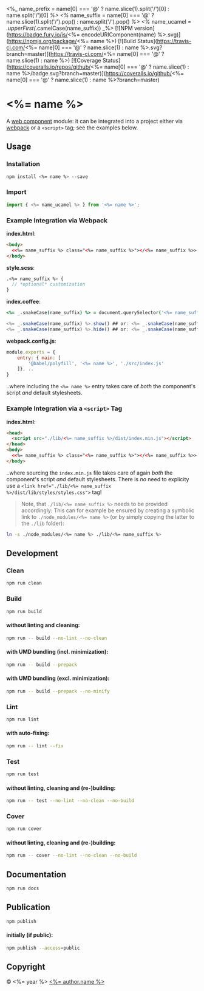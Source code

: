 <%_ name_prefix = name[0] === '@' ? name.slice(1).split('/')[0] : name.split('/')[0] _%>
<%_ name_suffix = name[0] === '@' ? name.slice(1).split('/').pop() : name.split('/').pop() _%>
<%_ name_ucamel = _.upperFirst(_.camelCase(name_suffix)) _%>
[![NPM version](https://badge.fury.io/js/<%= encodeURIComponent(name) %>.svg)](https://npmjs.org/package/<%= name %>)
[![Build Status](https://travis-ci.com/<%= name[0] === '@' ? name.slice(1) : name %>.svg?branch=master)](https://travis-ci.com/<%= name[0] === '@' ? name.slice(1) : name %>)
[![Coverage Status](https://coveralls.io/repos/github/<%= name[0] === '@' ? name.slice(1) : name %>/badge.svg?branch=master)](https://coveralls.io/github/<%= name[0] === '@' ? name.slice(1) : name %>?branch=master)

# <%= name %>

A [web component] module: it can be integrated into a project either via [webpack] or a `<script>` tag; see the examples below.

## Usage

### Installation

```sh
npm install <%= name %> --save
```

### Import

```javascript
import { <%= name_ucamel %> } from '<%= name %>';
```

### Example Integration via Webpack

**index.html**:
```html
<body>
  <<%= name_suffix %> class="<%= name_suffix %>"></<%= name_suffix %>>
</body>
```

**style.scss**:
```scss
.<%= name_suffix %> {
  // *optional* customization
}
```

**index.coffee**:
```coffeescript
<%= _.snakeCase(name_suffix) %> = document.querySelector('<%= name_suffix %>')
```
```javascript
<%= _.snakeCase(name_suffix) %>.show() ## or: <%= _.snakeCase(name_suffix) %>.dispatchEvent(new Event('show'))
<%= _.snakeCase(name_suffix) %>.hide() ## or: <%= _.snakeCase(name_suffix) %>.dispatchEvent(new Event('hide'))
```

**webpack.config.js**:
```javascript
module.exports = {
    entry: { main: [
        '@babel/polyfill', '<%= name %>', './src/index.js'
    ]}, ..
}
```

..where including the `<%= name %>` entry takes care of _both_ the component's script _and_ default stylesheets.

### Example Integration via a `<script>` Tag

**index.html**:
```html
<head>
  <script src="./lib/<%= name_suffix %>/dist/index.min.js"></script>
</head>
<body>
  <<%= name_suffix %> class="<%= name_suffix %>"></<%= name_suffix %>>
</body>
```

..where sourcing the `index.min.js` file takes care of again _both_ the component's script _and_ default stylesheets. There is _no_ need to explicity use a `<link href="./lib/<%= name_suffix %>/dist/lib/styles/styles.css">` tag!

> Note, that `./lib/<%= name_suffix %>` needs to be provided accordingly: This can for example be ensured by creating a symbolic link to `./node_modules/<%= name %>` (or by simply copying the latter to the `./lib` folder):

```sh
ln -s ./node_modules/<%= name %> ./lib/<%= name_suffix %>
```

## Development

### Clean

```sh
npm run clean
```

### Build

```sh
npm run build
```

#### without linting and cleaning:

```sh
npm run -- build --no-lint --no-clean
```

#### with UMD bundling (incl. minimization):

```sh
npm run -- build --prepack
```

#### with UMD bundling (excl. minimization):

```sh
npm run -- build --prepack --no-minify
```

### Lint

```sh
npm run lint
```

#### with auto-fixing:

```sh
npm run -- lint --fix
```

### Test

```sh
npm run test
```

#### without linting, cleaning and (re-)building:

```sh
npm run -- test --no-lint --no-clean --no-build
```

### Cover

```sh
npm run cover
```

#### without linting, cleaning and (re-)building:

```sh
npm run -- cover --no-lint --no-clean --no-build
```

## Documentation

```sh
npm run docs
```

## Publication

```sh
npm publish
```

#### initially (if public):

```sh
npm publish --access=public
```

## Copyright

 © <%= year %> [<%= author.name %>](<%= author.url %>)

[web component]: https://developer.mozilla.org/en-US/docs/Web/Web_Components
[webpack]: https://webpack.js.org
